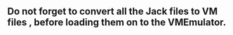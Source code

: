 
## Do not forget to convert all the Jack files to VM files , before loading them on to the VMEmulator.
